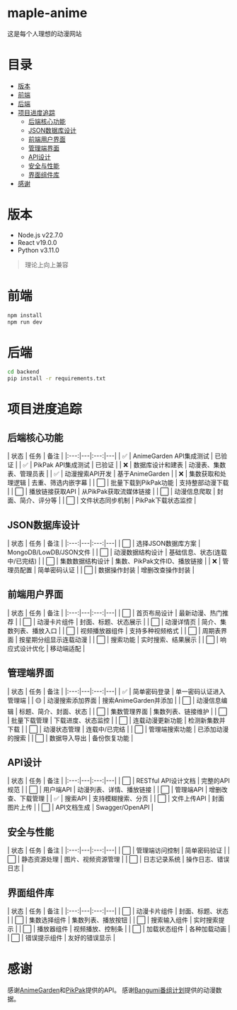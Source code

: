 # maple-anime

这是每个人理想的动漫网站

# 目录

- [版本](#版本)
- [前端](#前端)
- [后端](#后端)
- [项目进度追踪](#项目进度追踪)
  - [后端核心功能](#后端核心功能)
  - [JSON数据库设计](#JSON数据库设计)
  - [前端用户界面](#前端用户界面)
  - [管理端界面](#管理端界面)
  - [API设计](#API设计)
  - [安全与性能](#安全与性能)
  - [界面组件库](#界面组件库)
- [感谢](#感谢)

# 版本

- Node.js v22.7.0
- React v19.0.0
- Python v3.11.0

> 理论上向上兼容

# 前端

```bash
npm install
npm run dev
```

# 后端

```bash
cd backend
pip install -r requirements.txt
```

# 项目进度追踪

## 后端核心功能
| 状态 | 任务 |  备注 |
|:---:|---|:---:|---|
| ✅ | AnimeGarden API集成测试 |  已验证 |
| ✅ | PikPak API集成测试 |  已验证 |
| ❌ | 数据库设计和建表 |  动漫表、集数表、管理员表 |
| ✅ | 动漫搜索API开发 |  基于AnimeGarden |
| ❌ | 集数获取和处理逻辑 |  去重、筛选内嵌字幕 |
| ⬜ | 批量下载到PikPak功能 |  支持整部动漫下载 |
| ⬜ | 播放链接获取API |  从PikPak获取流媒体链接 |
| ⬜ | 动漫信息爬取 |  封面、简介、评分等 |
| ⬜ | 文件状态同步机制 |  PikPak下载状态监控 |

## JSON数据库设计
| 状态 | 任务 |  备注 |
|:---:|---|:---:|---|
| ⬜ | 选择JSON数据库方案 |  MongoDB/LowDB/JSON文件 |
| ⬜ | 动漫数据结构设计 |  基础信息、状态(连载中/已完结) |
| ⬜ | 集数数据结构设计 |  集数、PikPak文件ID、播放链接 |
| ❌ | 管理员配置 |  简单密码认证 |
| ⬜ | 数据操作封装 |  增删改查操作封装 |

## 前端用户界面
| 状态 | 任务 |  备注 |
|:---:|---|:---:|---|
| ⬜ | 首页布局设计 |  最新动漫、热门推荐 |
| ⬜ | 动漫卡片组件 |  封面、标题、状态展示 |
| ⬜ | 动漫详情页 |  简介、集数列表、播放入口 |
| ⬜ | 视频播放器组件 |  支持多种视频格式 |
| ⬜ | 周期表界面 |  按星期分组显示连载动漫 |
| ⬜ | 搜索功能 |  实时搜索、结果展示 |
| ⬜ | 响应式设计优化 |  移动端适配 |

## 管理端界面
| 状态 | 任务 |  备注 |
|:---:|---|:---:|---|
| ✅ | 简单密码登录 |  单一密码认证进入管理端 |
| 🟡 | 动漫搜索添加界面 |  搜索AnimeGarden并添加 |
| ⬜ | 动漫信息编辑 |  标题、简介、封面、状态 |
| ⬜ | 集数管理界面 |  集数列表、链接维护 |
| ⬜ | 批量下载管理 |  下载进度、状态监控 |
| ⬜ | 连载动漫更新功能 |  检测新集数并下载 |
| ⬜ | 动漫状态管理 |  连载中/已完结 |
| ⬜ | 管理端搜索功能 |  已添加动漫的搜索 |
| ⬜ | 数据导入导出 |  备份恢复功能 |

## API设计
| 状态 | 任务 |  备注 |
|:---:|---|:---:|---|
| ⬜ | RESTful API设计文档 |  完整的API规范 |
| ⬜ | 用户端API |  动漫列表、详情、播放链接 |
| ⬜ | 管理端API |  增删改查、下载管理 |
| ✅ | 搜索API |  支持模糊搜索、分页 |
| ⬜ | 文件上传API |  封面图片上传 |
| ⬜ | API文档生成 |  Swagger/OpenAPI |

## 安全与性能
| 状态 | 任务 |  备注 |
|:---:|---|:---:|---|
| ⬜ | 管理端访问控制 |  简单密码验证 |
| ⬜ | 静态资源处理 |  图片、视频资源管理 |
| ⬜ | 日志记录系统 |  操作日志、错误日志 |

## 界面组件库
| 状态 | 任务 |  备注 |
|:---:|---|:---:|---|
| ⬜ | 动漫卡片组件 |  封面、标题、状态 |
| ⬜ | 集数选择组件 |  集数列表、播放按钮 |
| ⬜ | 搜索输入组件 |  实时搜索提示 |
| ⬜ | 播放器组件 |  视频播放、控制条 |
| ⬜ | 加载状态组件 |  各种加载动画 |
| ⬜ | 错误提示组件 |  友好的错误显示 |

# 感谢

感谢[AnimeGarden](https://github.com/yjl9903/AnimeGarden)和[PikPak](https://github.com/Quan666/PikPakAPI)提供的API。
感谢[Bangumi番组计划](https://github.com/bangumi/server)提供的动漫数据。